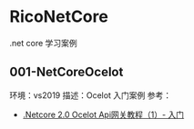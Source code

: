 # RicoNetCore

.net core 学习案例

## 001-NetCoreOcelot 

环境：vs2019
描述：Ocelot 入门案例
参考：  
- [.Netcore 2.0 Ocelot Api网关教程（1）- 入门](https://www.jianshu.com/p/c967eda8b04d)